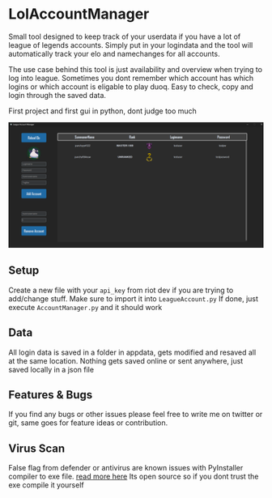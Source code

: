 # LolAccountManager

Small tool designed to keep track of your userdata if you have a lot of league of legends accounts. Simply put in your logindata and the tool will automatically track your elo and namechanges for all accounts.

The use case behind this tool is just availability and overview when trying to log into league. Sometimes you dont remember which account has which logins or which account is eligable to play duoq. Easy to check, copy and login through the saved data.

First project and first gui in python, dont judge too much

![screenshot](img/screenshot.jpg)

## Setup
Create a new file with your `api_key` from riot dev if you are trying to add/change stuff. Make sure to import it into `LeagueAccount.py` If done, just execute `AccountManager.py` and it should work

## Data
All login data is saved in a folder in appdata, gets modified and resaved all at the same location. Nothing gets saved online or sent anywhere, just saved locally in a json file

## Features & Bugs
If you find any bugs or other issues please feel free to write me on twitter or git, same goes for feature ideas or contribution.

## Virus Scan
False flag from defender or antivirus are known issues with PyInstaller compiler to exe file. [read more here](https://coderslegacy.com/pyinstaller-exe-detected-as-virus-solutions/)
Its open source so if you dont trust the exe compile it yourself
